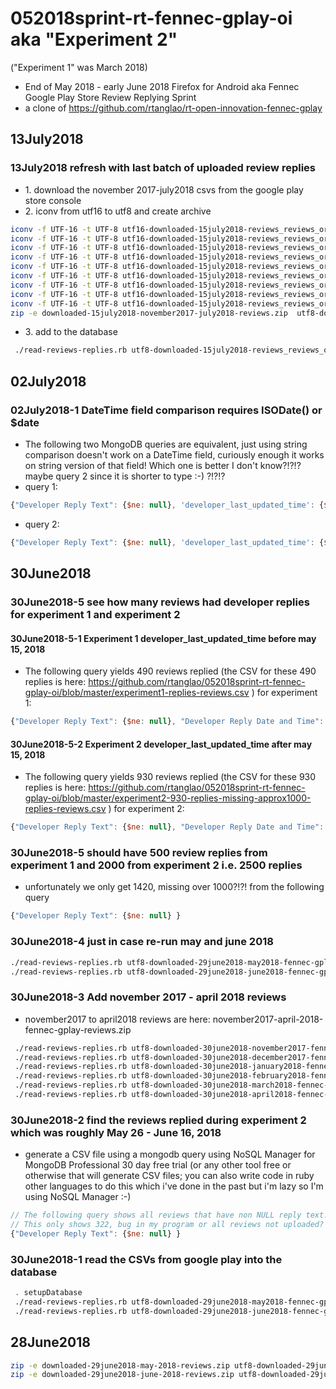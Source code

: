 # 052018sprint-rt-fennec-gplay-oi aka "Experiment 2"
("Experiment 1" was March 2018)
* End of May 2018 - early June 2018  Firefox for Android aka Fennec Google Play Store Review Replying Sprint
* a clone of https://github.com/rtanglao/rt-open-innovation-fennec-gplay

## 13July2018
### 13July2018 refresh with last batch of uploaded review replies

* 1\. download the november 2017-july2018 csvs from the google play store console
* 2\. iconv from utf16 to utf8 and create archive

```bash
iconv -f UTF-16 -t UTF-8 utf16-downloaded-15july2018-reviews_reviews_org.mozilla.firefox_201711\(1\).csv >  utf8-downloaded-15july2018-reviews_reviews_org.mozilla.firefox_201711.csv
iconv -f UTF-16 -t UTF-8 utf16-downloaded-15july2018-reviews_reviews_org.mozilla.firefox_201712\(1\).csv >  utf8-downloaded-15july2018-reviews_reviews_org.mozilla.firefox_201712.csv
iconv -f UTF-16 -t UTF-8 utf16-downloaded-15july2018-reviews_reviews_org.mozilla.firefox_201801\(1\).csv >  utf8-downloaded-15july2018-reviews_reviews_org.mozilla.firefox_201801.csv
iconv -f UTF-16 -t UTF-8 utf16-downloaded-15july2018-reviews_reviews_org.mozilla.firefox_201802\(1\).csv >  utf8-downloaded-15july2018-reviews_reviews_org.mozilla.firefox_201802.csv
iconv -f UTF-16 -t UTF-8 utf16-downloaded-15july2018-reviews_reviews_org.mozilla.firefox_201803\(1\).csv >  utf8-downloaded-15july2018-reviews_reviews_org.mozilla.firefox_201803.csv
iconv -f UTF-16 -t UTF-8 utf16-downloaded-15july2018-reviews_reviews_org.mozilla.firefox_201804\(1\).csv >  utf8-downloaded-15july2018-reviews_reviews_org.mozilla.firefox_201804.csv
iconv -f UTF-16 -t UTF-8 utf16-downloaded-15july2018-reviews_reviews_org.mozilla.firefox_201805.csv >  utf8-downloaded-15july2018-reviews_reviews_org.mozilla.firefox_201805.csv
iconv -f UTF-16 -t UTF-8 utf16-downloaded-15july2018-reviews_reviews_org.mozilla.firefox_201806.csv >  utf8-downloaded-15july2018-reviews_reviews_org.mozilla.firefox_201806.csv
iconv -f UTF-16 -t UTF-8 utf16-downloaded-15july2018-reviews_reviews_org.mozilla.firefox_201807.csv >  utf8-downloaded-15july2018-reviews_reviews_org.mozilla.firefox_201807.csv
zip -e downloaded-15july2018-november2017-july2018-reviews.zip  utf8-downloaded-15july2018-reviews_reviews_org.mozilla.firefox*.csv
```
* 3\. add to the database

```bash
 ./read-reviews-replies.rb utf8-downloaded-15july2018-reviews_reviews_org.mozilla.firefox_201711.csv 2>15july2018-november2017-stderr.txt


```


## 02July2018

### 02July2018-1 DateTime field comparison requires ISODate() or $date

* The following two MongoDB queries are equivalent, just using string comparison doesn't work on a DateTime field, curiously enough it works on  string version of that field! Which one is better I don't know?!?!? maybe query 2 since it is shorter to type :-) ?!?!?
* query 1:
```js
{"Developer Reply Text": {$ne: null}, 'developer_last_updated_time': {$gte: { $date: "2018-05-16T00:00:00Z"} }}
```
* query 2:
```js
{"Developer Reply Text": {$ne: null}, 'developer_last_updated_time': {$gte: ISODate("2018-05-16T00:00:00Z") }}
```

## 30June2018

### 30June2018-5 see how many reviews had developer replies for experiment 1 and experiment 2

#### 30June2018-5-1 Experiment 1 developer_last_updated_time before may 15, 2018
* The following query yields 490 reviews replied (the CSV for these 490 replies is here: https://github.com/rtanglao/052018sprint-rt-fennec-gplay-oi/blob/master/experiment1-replies-reviews.csv ) for experiment 1:
```js
{"Developer Reply Text": {$ne: null}, "Developer Reply Date and Time": {$lt: "2018-05-16T00:00:00Z" }}
```

#### 30June2018-5-2 Experiment 2 developer_last_updated_time after may 15, 2018
* The following query yields 930 reviews replied (the CSV for these 930 replies is here: https://github.com/rtanglao/052018sprint-rt-fennec-gplay-oi/blob/master/experiment2-930-replies-missing-approx1000-replies-reviews.csv ) for experiment 2:
```js
{"Developer Reply Text": {$ne: null}, "Developer Reply Date and Time": {$gte: "2018-05-16T00:00:00Z" }}
```

### 30June2018-5 should have 500 review replies from experiment 1 and 2000 from experiment 2 i.e. 2500 replies
* unfortunately we only get 1420, missing over 1000?!?! from the following query
```js
{"Developer Reply Text": {$ne: null} }
```


### 30June2018-4 just in case re-run may and june 2018

```bash
./read-reviews-replies.rb utf8-downloaded-29june2018-may2018-fennec-gplay-reviews.csv 2>run2-30june2018-may2018-stderr.txt
./read-reviews-replies.rb utf8-downloaded-29june2018-june2018-fennec-gplay-reviews.csv 2>run2-30june2018-june2018-stderr.txt
```

### 30June2018-3 Add november 2017 - april 2018 reviews
* november2017 to april2018 reviews are here: november2017-april-2018-fennec-gplay-reviews.zip

```bash
 ./read-reviews-replies.rb utf8-downloaded-30june2018-november2017-fennec-gplay-reviews.csv 2>30june2018-november2017-stderr.txt
 ./read-reviews-replies.rb utf8-downloaded-30june2018-december2017-fennec-gplay-reviews.csv 2>30june2018-december2017-stderr.txt
 ./read-reviews-replies.rb utf8-downloaded-30june2018-january2018-fennec-gplay-reviews.csv 2>30june2018-january2018-stderr.txt
 ./read-reviews-replies.rb utf8-downloaded-30june2018-february2018-fennec-gplay-reviews.csv 2>30june2018-february2018-stderr.txt
 ./read-reviews-replies.rb utf8-downloaded-30june2018-march2018-fennec-gplay-reviews.csv 2>30june2018-march2018-stderr.txt
 ./read-reviews-replies.rb utf8-downloaded-30june2018-april2018-fennec-gplay-reviews.csv 2>30june2018-april2018-stderr.txt
```

### 30June2018-2 find the reviews replied during experiment 2 which was roughly May 26 - June 16, 2018

* generate a CSV file using a mongodb query using NoSQL Manager for MongoDB Professional 30 day free trial (or any other tool free or otherwise that will generate CSV files; you can also write code in ruby other languages to do this which i've done in the past but i'm lazy so I'm using NoSQL Manager :-) 

```js
// The following query shows all reviews that have non NULL reply text! 
// This only shows 322, bug in my program or all reviews not uploaded? We know over 2000 reviews were updated.
{"Developer Reply Text": {$ne: null} }
```

### 30June2018-1 read the CSVs from google play into the database

```bash
 . setupDatabase
 ./read-reviews-replies.rb utf8-downloaded-29june2018-may2018-fennec-gplay-reviews.csv 2>30june2018-may2018-stderr.txt
 ./read-reviews-replies.rb utf8-downloaded-29june2018-june2018-fennec-gplay-reviews.csv 2>30june2018-june2018-stderr.txt
 ```

## 28June2018

```bash
zip -e downloaded-29june2018-may-2018-reviews.zip utf8-downloaded-29june2018-may2018-fennec-gplay-reviews.csv
zip -e downloaded-29june2018-june-2018-reviews.zip utf8-downloaded-29june2018-june2018-fennec-gplay-reviews.csv
```
